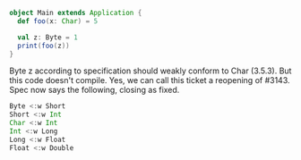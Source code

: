 ```scala
object Main extends Application {
  def foo(x: Char) = 5

  val z: Byte = 1
  print(foo(z))
}
```
Byte z according to specification should weakly conform to Char (3.5.3). But this code doesn't compile.
Yes, we can call this ticket a reopening of #3143.
Spec now says the following, closing as fixed.
```scala
Byte <:w Short
Short <:w Int
Char <:w Int 
Int <:w Long 
Long <:w Float
Float <:w Double
```
